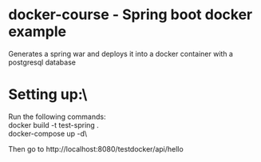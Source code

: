 # docker-course - Spring boot docker example
Generates a spring war and deploys it into a docker container with a postgresql database

# Setting up:\
Run the following commands:\
docker build -t test-spring .\
docker-compose up -d\

Then go to http://localhost:8080/testdocker/api/hello



